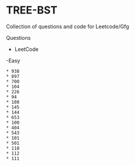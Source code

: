 # TREE-BST
Collection of questions and code for Leetcode/Gfg

Questions

* LeetCode

-Easy

    * 938
    * 897
    * 700
    * 104
    * 226
    * 94
    * 108
    * 145
    * 144
    * 653
    * 100
    * 404
    * 543
    * 101
    * 501
    * 110
    * 112
    * 111

